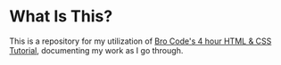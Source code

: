 # What Is This?
This is a repository for my utilization of [Bro Code's 4 hour HTML & CSS Tutorial](https://youtu.be/HGTJBPNC-Gw?si=bUVqTPw6lGH1psIo), documenting my work as I go through.
